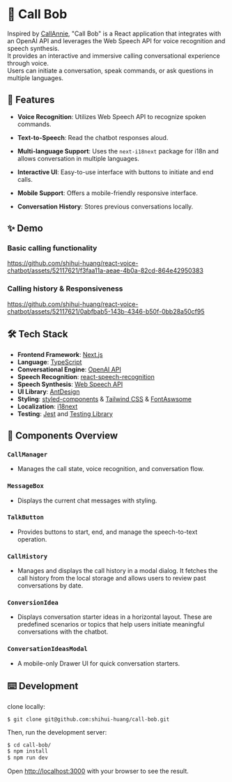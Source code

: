# 🤖 Call Bob

Inspired by [CallAnnie](https://callannie.ai/call),
"Call Bob" is a React application that integrates with an OpenAI API and leverages the Web Speech API for voice recognition and speech synthesis.  
It provides an interactive and immersive calling conversational experience through voice.  
Users can initiate a conversation, speak commands, or ask questions in multiple languages.

## 🌟 Features

- **Voice Recognition**: Utilizes Web Speech API to recognize spoken commands.
- **Text-to-Speech**: Read the chatbot responses aloud.

- **Multi-language Support**: Uses the `next-i18next` package for i18n and allows conversation in multiple languages.

- **Interactive UI**: Easy-to-use interface with buttons to initiate and end calls.

- **Mobile Support**: Offers a mobile-friendly responsive interface.

- **Conversation History**: Stores previous conversations locally.

## ✨ Demo

### Basic calling functionality

https://github.com/shihui-huang/react-voice-chatbot/assets/52117621/f3faa11a-aeae-4b0a-82cd-864e42950383

### Calling history & Responsiveness

https://github.com/shihui-huang/react-voice-chatbot/assets/52117621/0abfbab5-143b-4346-b50f-0bb28a50cf95

## 🛠️ Tech Stack

- **Frontend Framework**: [Next.js](https://nextjs.org/)
- **Language**: [TypeScript](https://www.typescriptlang.org/)
- **Conversational Engine**: [OpenAI API](https://openai.com/)
- **Speech Recognition**: [react-speech-recognition](https://www.npmjs.com/package/react-speech-recognition)
- **Speech Synthesis**: [Web Speech API](https://developer.mozilla.org/en-US/docs/Web/API/Web_Speech_API)
- **UI Library**: [AntDesign](https://ant.design/)
- **Styling**: [styled-components](https://styled-components.com/) & [Tailwind CSS](https://tailwindcss.com/) & [FontAswsome](https://fontawesome.com/)
- **Localization**: [i18next](https://www.i18next.com/)
- **Testing**: [Jest](https://jestjs.io/) and [Testing Library](https://testing-library.com/)

## 🧩 Components Overview

### `CallManager`

- Manages the call state, voice recognition, and conversation flow.

### `MessageBox`

- Displays the current chat messages with styling.

### `TalkButton`

- Provides buttons to start, end, and manage the speech-to-text operation.

### `CallHistory`

- Manages and displays the call history in a modal dialog. It fetches the call history from the local storage and allows users to review past conversations by date.

### `ConversionIdea`

- Displays conversation starter ideas in a horizontal layout. These are predefined scenarios or topics that help users initiate meaningful conversations with the chatbot.

### `ConversationIdeasModal`

- A mobile-only Drawer UI for quick conversation starters.

## ⌨️ Development

clone locally:

```
$ git clone git@github.com:shihui-huang/call-bob.git
```

Then, run the development server:

```bash
$ cd call-bob/
$ npm install
$ npm run dev
```

Open [http://localhost:3000](http://localhost:3000) with your browser to see the result.
